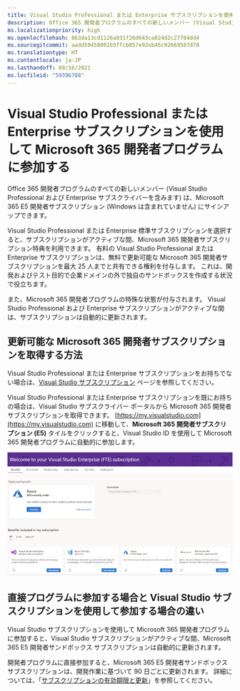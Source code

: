 ```yaml
---
title: Visual Studio Professional または Enterprise サブスクリプションを使用して Microsoft 365 開発者プログラムに参加する
description: Office 365 開発者プログラムのすべての新しいメンバー (Visual Studio Professional および Enterprise サブスクライバーを含みます) は、Microsoft 365 E5 開発者サブスクリプション (Windows は含まれていません) にサインアップできます。
ms.localizationpriority: high
ms.openlocfilehash: 863da13cd1126a031f26d043ca824d2c27784dd4
ms.sourcegitcommit: aadd59458002b5ffcb857e92eb46c92669587d78
ms.translationtype: HT
ms.contentlocale: ja-JP
ms.lasthandoff: 09/16/2021
ms.locfileid: "59396708"
---
```

# <a name="join-the-microsoft-365-developer-program-with-a-visual-studio-professional-or-enterprise-subscription"></a>Visual Studio Professional または Enterprise サブスクリプションを使用して Microsoft 365 開発者プログラムに参加する

Office 365 開発者プログラムのすべての新しいメンバー (Visual Studio Professional および Enterprise サブスクライバーを含みます) は、Microsoft 365 E5 開発者サブスクリプション (Windows は含まれていません) にサインアップできます。 

Visual Studio Professional または Enterprise 標準サブスクリプションを選択すると、サブスクリプションがアクティブな間、Microsoft 365 開発者サブスクリプション特典を利用できます。 有料の Visual Studio Professional または Enterprise サブスクリプションは、無料で更新可能な Microsoft 365 開発者サブスクリプションを最大 25 人までと共有できる権利を付与します。 これは、開発およびテスト目的で企業ドメインの外で独自のサンドボックスを作成する状況で役立ちます。

また、Microsoft 365 開発者プログラムの特殊な状態が付与されます。 Visual Studio Professional および Enterprise サブスクリプションがアクティブな間は、サブスクリプションは自動的に更新されます。

## <a name="how-do-i-get-a-renewable-microsoft-365-developer-subscription"></a>更新可能な Microsoft 365 開発者サブスクリプションを取得する方法

Visual Studio Professional または Enterprise サブスクリプションをお持ちでない場合は、[Visual Studio サブスクリプション](https://visualstudio.microsoft.com/vs/pricing/) ページを参照してください。

Visual Studio Professional または Enterprise サブスクリプションを既にお持ちの場合は、Visual Studio サブスクライバー ポータルから Microsoft 365 開発者サブスクリプションを取得できます。 [https://my.visualstudio.com](https://my.visualstudio.com) に移動して、**Microsoft 365 開発者サブスクリプション (E5)** タイルをクリックすると、Visual Studio ID を使用して Microsoft 365 開発者プログラムに自動的に参加します。

![Microsoft 365 開発者サブスクリプション タイルが表示されている Visual Studio ページのスクリーン ショット](images/visual-studio-dev-program-tile.jpg)

## <a name="what-is-the-difference-between-joining-the-program-directly-and-joining-with-my-visual-studio-subscription"></a>直接プログラムに参加する場合と Visual Studio サブスクリプションを使用して参加する場合の違い

Visual Studio サブスクリプションを使用して Microsoft 365 開発者プログラムに参加すると、Visual Studio サブスクリプションがアクティブな間、Microsoft 365 E5 開発者サンドボックス サブスクリプションは自動的に更新されます。 

開発者プログラムに直接参加すると、Microsoft 365 E5 開発者サンドボックス サブスクリプションは、開発作業に基づいて 90 日ごとに更新されます。 詳細については、「[サブスクリプションの有効期限と更新](subscription-expiration-and-renewal.md)」を参照してください。